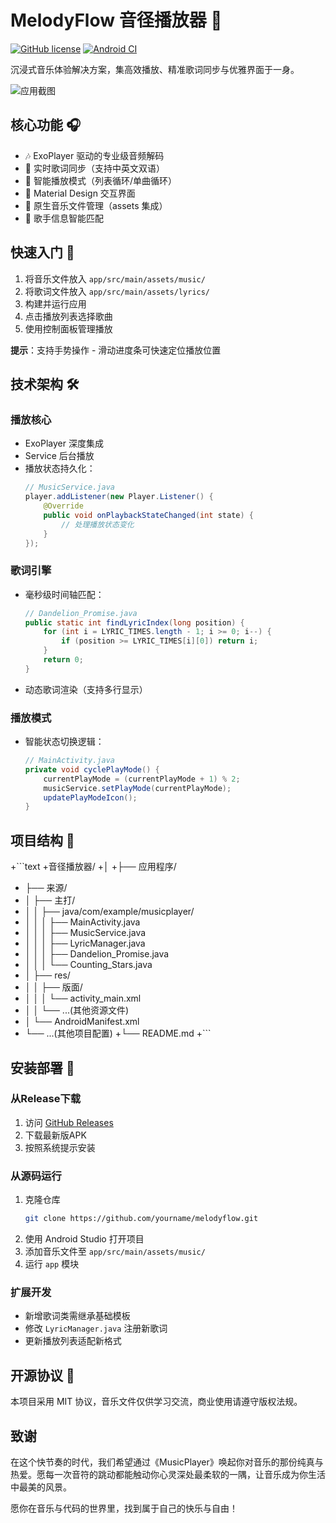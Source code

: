 # MelodyFlow 音径播放器 🎵

[![GitHub license](https://img.shields.io/github/license/yourname/melodyflow)](https://github.com/yourname/melodyflow/blob/main/LICENSE)
[![Android CI](https://github.com/yourname/melodyflow/actions/workflows/android.yml/badge.svg)](https://github.com/yourname/melodyflow/actions/workflows/android.yml)

沉浸式音乐体验解决方案，集高效播放、精准歌词同步与优雅界面于一身。

![应用截图](screenshots/player_interface.png) <!-- 需要添加实际截图 -->

## 核心功能 🎧

- 🎶 ExoPlayer 驱动的专业级音频解码
- 📜 实时歌词同步（支持中英文双语）
- 🔁 智能播放模式（列表循环/单曲循环）
- 🎨 Material Design 交互界面
- 📂 原生音乐文件管理（assets 集成）
- 🎤 歌手信息智能匹配

## 快速入门 🚀

1. 将音乐文件放入 `app/src/main/assets/music/`
2. 将歌词文件放入 `app/src/main/assets/lyrics/`
3. 构建并运行应用
4. 点击播放列表选择歌曲
5. 使用控制面板管理播放

**提示**：支持手势操作 - 滑动进度条可快速定位播放位置

## 技术架构 🛠️

### 播放核心
- ExoPlayer 深度集成
- Service 后台播放
- 播放状态持久化：
  ```java
  // MusicService.java
  player.addListener(new Player.Listener() {
      @Override
      public void onPlaybackStateChanged(int state) {
          // 处理播放状态变化
      }
  });
  ```

### 歌词引擎
- 毫秒级时间轴匹配：
  ```java
  // Dandelion_Promise.java
  public static int findLyricIndex(long position) {
      for (int i = LYRIC_TIMES.length - 1; i >= 0; i--) {
          if (position >= LYRIC_TIMES[i][0]) return i;
      }
      return 0;
  }
  ```
- 动态歌词渲染（支持多行显示）

### 播放模式
- 智能状态切换逻辑：
  ```java
  // MainActivity.java
  private void cyclePlayMode() {
      currentPlayMode = (currentPlayMode + 1) % 2;
      musicService.setPlayMode(currentPlayMode);
      updatePlayModeIcon();
  }
  ```

## 项目结构 📂
+```text
+音径播放器/
+│
+├── 应用程序/
+    ├── 来源/
+    │   ├── 主打/
+    │   │   ├── java/com/example/musicplayer/
+    │   │   │   ├── MainActivity.java
+    │   │   │   ├── MusicService.java
+    │   │   │   ├── LyricManager.java
+    │   │   │   ├── Dandelion_Promise.java
+    │   │   │   └── Counting_Stars.java
+    │   ├── res/
+    │   │   ├── 版面/
+    │   │   │   └── activity_main.xml
+    │   │   └── ...(其他资源文件)
+    │   └── AndroidManifest.xml
+    └── ...(其他项目配置)
+└── README.md
+```

## 安装部署 📲
### 从Release下载
1. 访问 [GitHub Releases](https://github.com/MinerTob/MusicPlayer-android/releases/tag/release1.2.0)
2. 下载最新版APK
3. 按照系统提示安装

### 从源码运行
1. 克隆仓库
   ```bash
   git clone https://github.com/yourname/melodyflow.git
   ```
2. 使用 Android Studio 打开项目
3. 添加音乐文件至 `app/src/main/assets/music/`
4. 运行 `app` 模块

### 扩展开发
- 新增歌词类需继承基础模板
- 修改 `LyricManager.java` 注册新歌词
- 更新播放列表适配新格式

## 开源协议 📜
本项目采用 MIT 协议，音乐文件仅供学习交流，商业使用请遵守版权法规。

## 致谢

在这个快节奏的时代，我们希望通过《MusicPlayer》唤起你对音乐的那份纯真与热爱。愿每一次音符的跳动都能触动你心灵深处最柔软的一隅，让音乐成为你生活中最美的风景。

愿你在音乐与代码的世界里，找到属于自己的快乐与自由！
